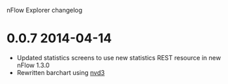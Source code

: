 nFlow Explorer changelog


0.0.7 2014-04-14
================

* Updated statistics screens to use new statistics REST resource in new nFlow 1.3.0
* Rewritten barchart using [nvd3](http://nvd3.org/)
